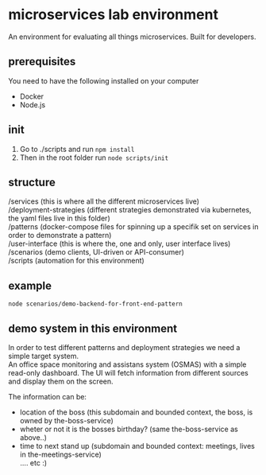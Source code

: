 # microservices lab environment

An environment for evaluating all things microservices. Built for developers.

## prerequisites
You need to have the following installed on your computer  
- Docker  
- Node.js  

## init
1) Go to ./scripts and run ``npm install``  
2) Then in the root folder run ``node scripts/init``

## structure
/services (this is where all the different microservices live)  
/deployment-strategies (different strategies demonstrated via kubernetes, the yaml files live in this folder)  
/patterns (docker-compose files for spinning up a specifik set on services in order to demonstrate a pattern)  
/user-interface (this is where the, one and only, user interface lives)  
/scenarios (demo clients, UI-driven or API-consumer)  
/scripts (automation for this environment)  

## example
``node scenarios/demo-backend-for-front-end-pattern``

## demo system in this environment 
In order to test different patterns and deployment strategies we need a simple target system.  
An office space monitoring and assistans system (OSMAS) with a simple read-only dashboard. The UI will fetch information from different sources and display them on the screen. 

The information can be:   
- location of the boss (this subdomain and bounded context, the boss, is owned by the-boss-service)    
- wheter or not it is the bosses birthday? (same the-boss-service as above..)  
- time to next stand up (subdomain and bounded context: meetings, lives in the-meetings-service)    
.... etc :)   
